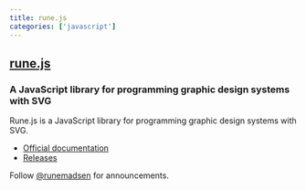 ```yaml
---
title: rune.js
categories: ['javascript']
---
```

## [rune.js](https://github.com/runemadsen/rune.js)

### A JavaScript library for programming graphic design systems with SVG


Rune.js is a JavaScript library for programming graphic design systems with SVG.

- [Official documentation](http://runemadsen.github.io/rune.js/)
- [Releases](https://github.com/runemadsen/rune.js/releases)

Follow [@runemadsen](https://twitter.com/runemadsen) for announcements.
